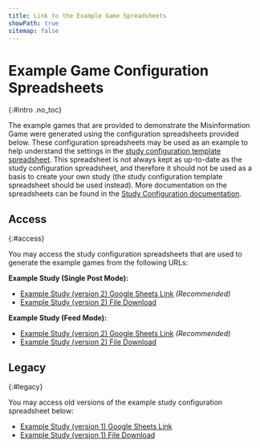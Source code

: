 ```yaml
---
title: Link to the Example Game Spreadsheets
showPath: true
sitemap: false
---
```


# Example Game Configuration Spreadsheets
{:#intro .no_toc}

The example games that are provided to demonstrate the Misinformation
Game were generated using the configuration spreadsheets provided
below. These configuration spreadsheets may be used as an example
to help understand the settings in the
[study configuration template spreadsheet](/link/StudyTemplate).
This spreadsheet is not always kept as up-to-date as the study configuration
spreadsheet, and therefore it should not be used as a basis to
create your own study (the study configuration template spreadsheet
should be used instead). More documentation on the spreadsheets can be
found in the [Study Configuration documentation](/StudyConfiguration).

## Access
{:#access}

You may access the study configuration spreadsheets that are used to generate
the example games from the following URLs:

**Example Study (Single Post Mode):**
- [Example Study (version 2) Google Sheets Link](https://docs.google.com/spreadsheets/d/1eeql3lM6suTlsQJfrleC-tWqgGZnvlnqmxaRrsWjyYc)
  _(Recommended)_
- [Example Study (version 2) File Download](/ExampleStudy-V2-Single-Post.xlsx)

**Example Study (Feed Mode):**
- [Example Study (version 2) Google Sheets Link](https://docs.google.com/spreadsheets/d/198ymVOJE35UdSqe0Og-76Y3LhWUS6nw5sywCw7njKrQ)
  _(Recommended)_
- [Example Study (version 2) File Download](/ExampleStudy-V2-Feed.xlsx)

## Legacy
{:#legacy}

You may access old versions of the example study configuration spreadsheet
below:

- [Example Study (version 1) Google Sheets Link](https://docs.google.com/spreadsheets/d/1TptkyGQiWXVJGtq0FOOjIk1iVM4OA-wd0g4G0mSEdY8)
- [Example Study (version 1) File Download](/ExampleStudy-V1.xlsx)
